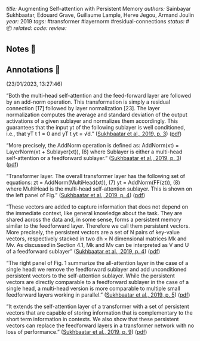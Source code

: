 *title:* Augmenting Self-attention with Persistent Memory
*authors:* Sainbayar Sukhbaatar, Edouard Grave, Guillaume Lample, Herve Jegou, Armand Joulin
*year:* 2019
*tags:* #transformer #layernorm #residual-connections
*status:* #📦 
*related:*
*code:*
*review:*

## Notes 📍

## Annotations 📖

(23/01/2023, 13:27:46)

“Both the multi-head self-attention and the feed-forward layer are followed by an add-norm operation. This transformation is simply a residual connection [17] followed by layer normalization [23]. The layer normalization computes the average and standard deviation of the output activations of a given sublayer and normalizes them accordingly. This guarantees that the input yt of the following sublayer is well conditioned, i.e., that yT t 1 = 0 and yT t yt = √d.” ([Sukhbaatar et al., 2019, p. 3](zotero://select/library/items/A7XG93GC)) ([pdf](zotero://open-pdf/library/items/I76F65M4?page=3&annotation=AZJKFERG))

“More precisely, the AddNorm operation is defined as: AddNorm(xt) = LayerNorm(xt + Sublayer(xt)), (6) where Sublayer is either a multi-head self-attention or a feedforward sublayer.” ([Sukhbaatar et al., 2019, p. 3](zotero://select/library/items/A7XG93GC)) ([pdf](zotero://open-pdf/library/items/I76F65M4?page=3&annotation=DZQX69NL))

“Transformer layer. The overall transformer layer has the following set of equations: zt = AddNorm(MultiHead(xt)), (7) yt = AddNorm(FF(zt)), (8) where MultiHead is the multi-head self-attention sublayer. This is shown on the left panel of Fig.” ([Sukhbaatar et al., 2019, p. 4](zotero://select/library/items/A7XG93GC)) ([pdf](zotero://open-pdf/library/items/I76F65M4?page=4&annotation=6G4EEYF3))

“These vectors are added to capture information that does not depend on the immediate context, like general knowledge about the task. They are shared across the data and, in some sense, forms a persistent memory similar to the feedforward layer. Therefore we call them persistent vectors. More precisely, the persistent vectors are a set of N pairs of key-value vectors, respectively stacked in two dh × N dimensional matrices Mk and Mv. As discussed in Section 4.1, Mk and Mv can be interpreted as V and U of a feedforward sublayer” ([Sukhbaatar et al., 2019, p. 4](zotero://select/library/items/A7XG93GC)) ([pdf](zotero://open-pdf/library/items/I76F65M4?page=4&annotation=XJVKDKN9))

“The right panel of Fig. 1 summarize the all-attention layer in the case of a single head: we remove the feedforward sublayer and add unconditioned persistent vectors to the self-attention sublayer. While the persistent vectors are directly comparable to a feedforward sublayer in the case of a single head, a multi-head version is more comparable to multiple small feedforward layers working in parallel.” ([Sukhbaatar et al., 2019, p. 5](zotero://select/library/items/A7XG93GC)) ([pdf](zotero://open-pdf/library/items/I76F65M4?page=5&annotation=XJ39NBIL))

“It extends the self-attention layer of a transformer with a set of persistent vectors that are capable of storing information that is complementary to the short term information in contexts. We also show that these persistent vectors can replace the feedforward layers in a transformer network with no loss of performance.” ([Sukhbaatar et al., 2019, p. 9](zotero://select/library/items/A7XG93GC)) ([pdf](zotero://open-pdf/library/items/I76F65M4?page=9&annotation=VSNQEW6M))